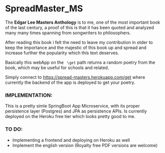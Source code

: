 # SpreadMaster_MS
The **Edgar Lee Masters Anthology** is to me, one of the most important book of the last century, a proof of this is that it has been quoted and analyzed many many times spanning from songwriters to philosophers.

After reading this book i felt the need to leave my contribution in otder to keep the importance and the majestic of this book up and spread and increase further the popularity which this text deserves.

Basically this webApp on the ``` \get``` path returns a random poetry from the book, which may be useful for schools and related.

Simply connect to https://spread-masters.herokuapp.com/get where currently the backend of the app is deployed to get your poetry.

### IMPLEMENTATION:
This is a pretty simle SpringBoot App Microservice, with its proper persistence layer (Postgres) and JPA as persistence APIs.
Is currently deployed on the Heroku free tier which looks pretty good to me.

### TO DO:
* Implementing a frontend and deploying on Heroku as well
* Implement the english version (Royalty free PDF versions are welcome)  

